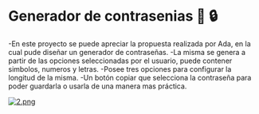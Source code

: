 # Generador de contrasenias :key: :lock:

-En este proyecto se puede apreciar la propuesta realizada por Ada, en la cual pude diseñar un generador de contraseñas.
-La misma se genera a partir de las opciones seleccionadas por el usuario, puede contener simbolos, numeros y letras.
-Posee tres opciones para configurar la longitud de la misma.
-Un botón copiar que selecciona la contraseña para poder guardarla o usarla de una manera mas práctica.




[![2.png](https://i.postimg.cc/PfYz9HTS/2.png)](https://postimg.cc/23jZLPqW)

